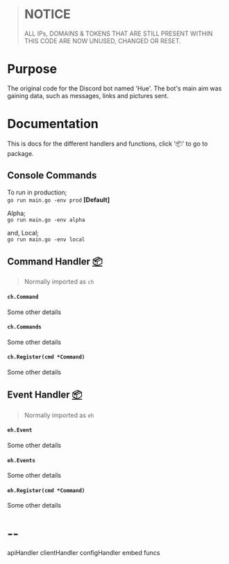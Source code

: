 > # NOTICE
> ALL IPs, DOMAINS & TOKENS THAT ARE STILL PRESENT WITHIN THIS CODE ARE NOW UNUSED, CHANGED OR RESET.

# Purpose
The original code for the Discord bot named 'Hue'. The bot's main aim was gaining data, such as messages, links and pictures sent.

# Documentation
This is docs for the different handlers and functions, click ':package:' to go to package.

## Console Commands

To run in production;\
`go run main.go -env prod` **[Default]**

Alpha;\
`go run main.go -env alpha`

and, Local;\
`go run main.go -env local`

## Command Handler [:package:](https://github.com/BaileyJM02/Discord-Statistics-Bot/pkg/commandHandler/commandHandler.go)
> Normally imported as `ch`

#### `ch.Command`
Some other details

#### `ch.Commands`
Some other details

#### `ch.Register(cmd *Command)`
Some other details

## Event Handler [:package:](https://github.com/BaileyJM02/Discord-Statistics-Bot/pkg/eventHandler/eventHandler.go)
> Normally imported as `eh`

#### `eh.Event`
Some other details

#### `eh.Events`
Some other details

#### `eh.Register(cmd *Command)`
Some other details

# --
apiHandler
clientHandler
configHandler
embed
funcs
